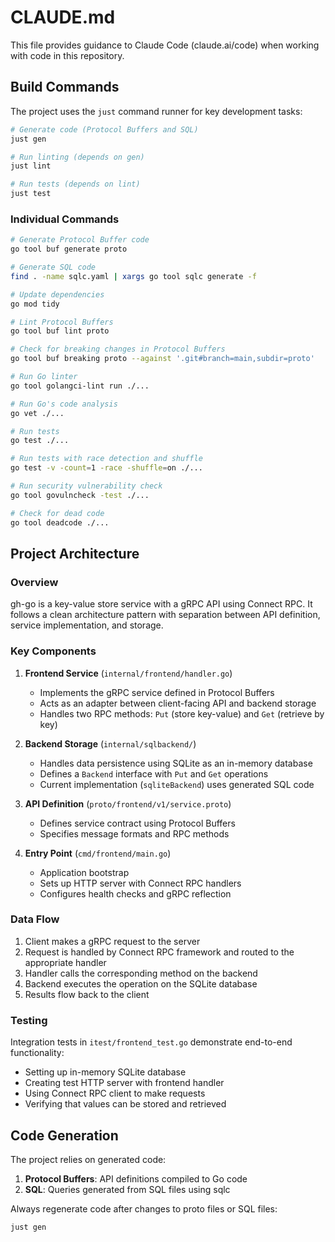 # CLAUDE.md

This file provides guidance to Claude Code (claude.ai/code) when working with code in this repository.

## Build Commands

The project uses the `just` command runner for key development tasks:

```bash
# Generate code (Protocol Buffers and SQL)
just gen

# Run linting (depends on gen)
just lint

# Run tests (depends on lint)
just test
```

### Individual Commands

```bash
# Generate Protocol Buffer code
go tool buf generate proto

# Generate SQL code
find . -name sqlc.yaml | xargs go tool sqlc generate -f

# Update dependencies
go mod tidy

# Lint Protocol Buffers
go tool buf lint proto

# Check for breaking changes in Protocol Buffers
go tool buf breaking proto --against '.git#branch=main,subdir=proto'

# Run Go linter
go tool golangci-lint run ./...

# Run Go's code analysis
go vet ./...

# Run tests
go test ./...

# Run tests with race detection and shuffle
go test -v -count=1 -race -shuffle=on ./...

# Run security vulnerability check
go tool govulncheck -test ./...

# Check for dead code
go tool deadcode ./...
```

## Project Architecture

### Overview

gh-go is a key-value store service with a gRPC API using Connect RPC. It follows a clean architecture pattern with separation between API definition, service implementation, and storage.

### Key Components

1. **Frontend Service** (`internal/frontend/handler.go`)
   - Implements the gRPC service defined in Protocol Buffers
   - Acts as an adapter between client-facing API and backend storage
   - Handles two RPC methods: `Put` (store key-value) and `Get` (retrieve by key)

2. **Backend Storage** (`internal/sqlbackend/`)
   - Handles data persistence using SQLite as an in-memory database
   - Defines a `Backend` interface with `Put` and `Get` operations
   - Current implementation (`sqliteBackend`) uses generated SQL code

3. **API Definition** (`proto/frontend/v1/service.proto`)
   - Defines service contract using Protocol Buffers
   - Specifies message formats and RPC methods

4. **Entry Point** (`cmd/frontend/main.go`)
   - Application bootstrap
   - Sets up HTTP server with Connect RPC handlers
   - Configures health checks and gRPC reflection

### Data Flow

1. Client makes a gRPC request to the server
2. Request is handled by Connect RPC framework and routed to the appropriate handler
3. Handler calls the corresponding method on the backend
4. Backend executes the operation on the SQLite database
5. Results flow back to the client

### Testing

Integration tests in `itest/frontend_test.go` demonstrate end-to-end functionality:
- Setting up in-memory SQLite database
- Creating test HTTP server with frontend handler
- Using Connect RPC client to make requests
- Verifying that values can be stored and retrieved

## Code Generation

The project relies on generated code:

1. **Protocol Buffers**: API definitions compiled to Go code
2. **SQL**: Queries generated from SQL files using sqlc

Always regenerate code after changes to proto files or SQL files:
```bash
just gen
```